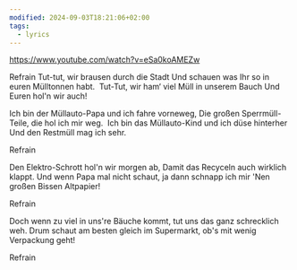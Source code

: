 ```yaml
---
modified: 2024-09-03T18:21:06+02:00
tags:
  - lyrics
---
```


https://www.youtube.com/watch?v=eSa0koAMEZw

Refrain
Tut-tut, wir brausen durch die Stadt Und schauen was Ihr so in euren Mülltonnen habt.  Tut-Tut, wir ham‘ viel Müll in unserem Bauch Und Euren hol'n wir auch!

Ich bin der Müllauto-Papa und ich fahre vorneweg, Die großen Sperrmüll-Teile, die hol ich mir weg.  Ich bin das Müllauto-Kind und ich düse hinterher Und den Restmüll mag ich sehr.

Refrain

Den Elektro-Schrott hol'n wir morgen ab, Damit das Recyceln auch wirklich klappt. Und wenn Papa mal nicht schaut, ja dann schnapp ich mir 'Nen großen Bissen Altpapier!

Refrain

Doch wenn zu viel in uns're Bäuche kommt, tut uns das ganz schrecklich weh. Drum schaut am besten gleich im Supermarkt, ob's mit wenig Verpackung geht! 

Refrain